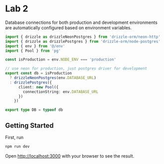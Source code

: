 # Lab 2

Database connections for both production and development environments are automatically configured based on environment variables.

```typescript
import { drizzle as drizzleNeonPostgres } from 'drizzle-orm/neon-http'
import { drizzle as drizzlePostgres } from 'drizzle-orm/node-postgres'
import { env } from '@/env'
import { Pool } from 'pg'

const isProduction = env.NODE_ENV === 'production'

// use neon for production, just postgres driver for development
export const db = isProduction
  ? drizzleNeonPostgres(env.DATABASE_URL)
  : drizzlePostgres({
      client: new Pool({
        connectionString: env.DATABASE_URL
      })
    })

export type DB = typeof db
```

## Getting Started

First, run

```bash
npm run dev
```

Open [http://localhost:3000](http://localhost:3000) with your browser to see the result.
